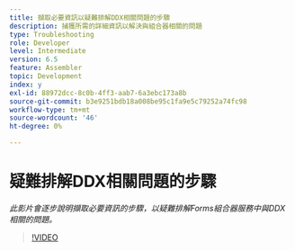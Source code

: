 ```yaml
---
title: 擷取必要資訊以疑難排解DDX相關問題的步驟
description: 捕獲所需的詳細資訊以解決與組合器相關的問題
type: Troubleshooting
role: Developer
level: Intermediate
version: 6.5
feature: Assembler
topic: Development
index: y
exl-id: 88972dcc-8c0b-4ff3-aab7-6a3ebc173a8b
source-git-commit: b3e9251bdb18a008be95c1fa9e5c79252a74fc98
workflow-type: tm+mt
source-wordcount: '46'
ht-degree: 0%

---
```


# 疑難排解DDX相關問題的步驟

*此影片會逐步說明擷取必要資訊的步驟，以疑難排解Forms組合器服務中與DDX相關的問題。*

>[!VIDEO](https://video.tv.adobe.com/v/335517?quality=12&learn=on)
